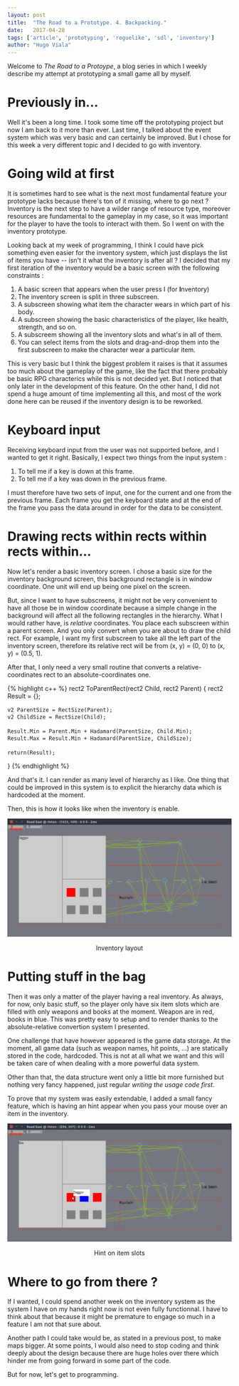 ```yaml
---
layout: post
title:  "The Road to a Prototype. 4. Backpacking."
date:   2017-04-28
tags: ['article', 'prototyping', 'roguelike', 'sdl', 'inventory']
author: "Hugo Viala"
---
```


Welcome to *The Road to a Protoype*, a blog series in which I weekly describe my attempt at prototyping a small game all by myself.

# Previously in...

Well it's been a long time. I took some time off the prototyping project but now I am back to it more than ever.
Last time, I talked about the event system which was very basic and can certainly be improved. But I chose for this week a very different topic and I decided to go with inventory.

# Going wild at first

It is sometimes hard to see what is the next most fundamental feature your prototype lacks because there's ton of it missing, where to go next ? Inventory is the next step to have a wilder range of resource type, moreover resources are fundamental to the gameplay in my case, so it was important for the player to have the tools to interact with them. So I went on with the inventory prototype.

Looking back at my week of programming, I think I could have pick something even easier for the inventory system, which just displays the list of items you have -- isn't it what the inventory is after all ? I decided that my first iteration of the inventory would be a basic screen with the following constraints :

1. A basic screen that appears when the user press I (for **I**nventory)
2. The inventory screen is split in three subscreen.
  1. A subscreen showing what item the character wears in which part of his body.
  2. A subscreen showing the basic characteristics of the player, like health, strength, and so on.
  3. A subscreem showing all the inventory slots and what's in all of them.
3. You can select items from the slots and drag-and-drop them into the first subscreen to make the character wear a particular item.

This is very basic but I think the biggest problem it raises is that it assumes too much about the gameplay of the game, like the fact that there probably be basic RPG characterics while this is not decided yet. But I noticed that only later in the development of this feature. On the other hand, I did not spend a huge amount of time implementing all this, and most of the work done here can be reused if the inventory design is to be reworked.

# Keyboard input

Receiving keyboard input from the user was not supported before, and I wanted to get it right. Basically, I expect two things from the input system :
1. To tell me if a key is down at this frame.
2. To tell me if a key was down in the previous frame.

I must therefore have two sets of input, one for the current and one from the previous frame. Each frame you get the keyboard state and at the end of the frame you pass the data around in order for the data to be consistent.

# Drawing rects within rects within rects within...

Now let's render a basic inventory screen. I chose a basic size for the inventory background screen, this background rectangle is in window coordinate. One unit will end up being one pixel on the screen.

But, since I want to have subscreens, it might not be very convenient to have all those be in window coordinate because a simple change in the background will affect all the following rectangles in the hierarchy. What I would rather have, is *relative* coordinates. You place each subscreen within a parent screen. And you only convert when you are about to draw the child rect. For example, I want my first subscreen to take all the left part of the inventory screen, therefore its relative rect will be from (x, y) = (0, 0) to (x, y) = (0.5, 1).

After that, I only need a very small routine that converts a relative-coordinates rect to an absolute-coordinates one.

{% highlight c++ %}
rect2 ToParentRect(rect2 Child, rect2 Parent)
{
	rect2 Result = {};

	v2 ParentSize = RectSize(Parent);
	v2 ChildSize = RectSize(Child);

	Result.Min = Parent.Min + Hadamard(ParentSize, Child.Min);
	Result.Max = Result.Min + Hadamard(ParentSize, ChildSize);

	return(Result);
}
{% endhighlight %}

And that's it. I can render as many level of hierarchy as I like. One thing that could be improved in this system is to explicit the hierarchy data which is hardcoded at the moment.

Then, this is how it looks like when the inventory is enable.

![Map 301](/images/proto_road/road_sc_401.png)
<center>Inventory layout</center>

# Putting stuff in the bag

Then it was only a matter of the player having a real inventory. As always, for now, only basic stuff, so the player only have six item slots which are filled with only weapons and books at the moment. Weapon are in red, books in blue. This was pretty easy to setup and to render thanks to the absolute-relative convertion system I presented.

One challenge that have however appeared is the game data storage. At the moment, all game data (such as weapon names, hit points, ...) are statically stored in the code, hardcoded. This is not at all what we want and this will be taken care of when dealing with a more powerful data system.

Other than that, the data structure went only a little bit more furnished but nothing very fancy happened, just regular *writing the usage code first*.

To prove that my system was easily extendable, I added a small fancy feature, which is having an hint appear when you pass your mouse over an item in the inventory.

![Map 301](/images/proto_road/road_sc_402.png)
<center>Hint on item slots</center>

# Where to go from there ?

If I wanted, I could spend another week on the inventory system as the system I have on my hands right now is not even fully functionnal. I have to think about that because it might be premature to engage so much in a feature I am not that sure about.

Another path I could take would be, as stated in a previous post, to make maps bigger. At some points, I would also need to stop coding and think deeply about the design because there are huge holes over there which hinder me from going forward in some part of the code.

But for now, let's get to programming.
